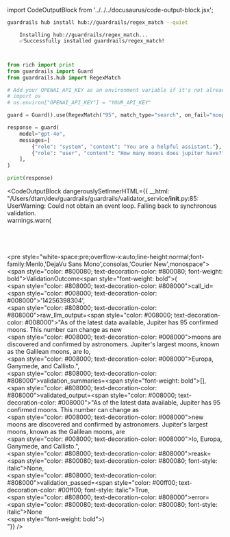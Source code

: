 import CodeOutputBlock from '../../../docusaurus/code-output-block.jsx';

```bash
guardrails hub install hub://guardrails/regex_match --quiet
```

<CodeOutputBlock lang="bash">

```
    Installing hub://guardrails/regex_match...
    ✅Successfully installed guardrails/regex_match!
    
    
```

</CodeOutputBlock>

<!-- WARNING: THIS FILE WAS AUTOGENERATED! DO NOT EDIT! Instead, edit the notebook w/the location & name as this file. -->


```python
from rich import print
from guardrails import Guard
from guardrails.hub import RegexMatch

# Add your OPENAI_API_KEY as an environment variable if it's not already set
# import os
# os.environ["OPENAI_API_KEY"] = "YOUR_API_KEY"

guard = Guard().use(RegexMatch("95", match_type="search", on_fail="noop"))

response = guard(
    model="gpt-4o",
    messages=[
        {"role": "system", "content": "You are a helpful assistant."},
        {"role": "user", "content": "How many moons does jupiter have?"},
    ],
)

print(response)
```
    
<CodeOutputBlock dangerouslySetInnerHTML={{ __html: "/Users/dtam/dev/guardrails/guardrails/validator_service/__init__.py:85: UserWarning: Could not obtain an event loop. Falling back to synchronous validation.<br />      warnings.warn(<br /><br /><br /><br /><br /><pre style=\"white-space:pre;overflow-x:auto;line-height:normal;font-family:Menlo,'DejaVu Sans Mono',consolas,'Courier New',monospace\"><span style=\"color: #800080; text-decoration-color: #800080; font-weight: bold\">ValidationOutcome</span><span style=\"font-weight: bold\">(</span><br />    <span style=\"color: #808000; text-decoration-color: #808000\">call_id</span>=<span style=\"color: #008000; text-decoration-color: #008000\">'14256398304'</span>,<br />    <span style=\"color: #808000; text-decoration-color: #808000\">raw_llm_output</span>=<span style=\"color: #008000; text-decoration-color: #008000\">\"As of the latest data available, Jupiter has 95 confirmed moons. This number can change as new </span><br /><span style=\"color: #008000; text-decoration-color: #008000\">moons are discovered and confirmed by astronomers. Jupiter's largest moons, known as the Galilean moons, are Io, </span><br /><span style=\"color: #008000; text-decoration-color: #008000\">Europa, Ganymede, and Callisto.\"</span>,<br />    <span style=\"color: #808000; text-decoration-color: #808000\">validation_summaries</span>=<span style=\"font-weight: bold\">[]</span>,<br />    <span style=\"color: #808000; text-decoration-color: #808000\">validated_output</span>=<span style=\"color: #008000; text-decoration-color: #008000\">\"As of the latest data available, Jupiter has 95 confirmed moons. This number can change as </span><br /><span style=\"color: #008000; text-decoration-color: #008000\">new moons are discovered and confirmed by astronomers. Jupiter's largest moons, known as the Galilean moons, are </span><br /><span style=\"color: #008000; text-decoration-color: #008000\">Io, Europa, Ganymede, and Callisto.\"</span>,<br />    <span style=\"color: #808000; text-decoration-color: #808000\">reask</span>=<span style=\"color: #800080; text-decoration-color: #800080; font-style: italic\">None</span>,<br />    <span style=\"color: #808000; text-decoration-color: #808000\">validation_passed</span>=<span style=\"color: #00ff00; text-decoration-color: #00ff00; font-style: italic\">True</span>,<br />    <span style=\"color: #808000; text-decoration-color: #808000\">error</span>=<span style=\"color: #800080; text-decoration-color: #800080; font-style: italic\">None</span><br /><span style=\"font-weight: bold\">)</span><br /></pre>"}} />
